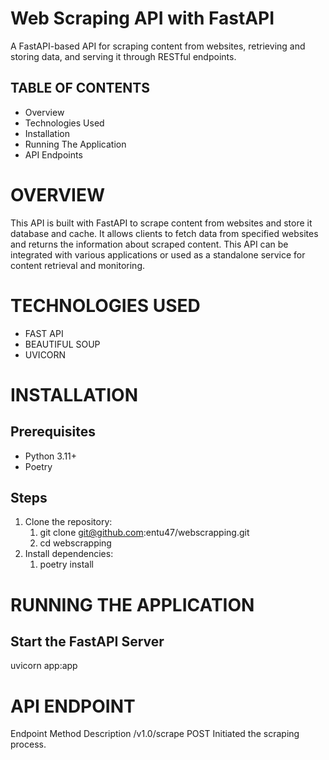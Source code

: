 # **Web Scraping API with FastAPI**
A FastAPI-based API for scraping content from websites, retrieving and storing data, and serving it through RESTful endpoints.

## **TABLE OF CONTENTS**
* Overview
* Technologies Used
* Installation
* Running The Application
* API Endpoints

# **OVERVIEW**
This API is built with FastAPI to scrape content from websites and store it database and cache. It allows clients to fetch data from specified websites and returns the information about scraped content. This API can be integrated with various applications or used as a standalone service for content retrieval and monitoring.

# **TECHNOLOGIES USED**
* FAST API
* BEAUTIFUL SOUP
* UVICORN

# **INSTALLATION**

## **Prerequisites**

* Python 3.11+
* Poetry

## **Steps**

1. Clone the repository:
   1. git clone git@github.com:entu47/webscrapping.git
   2. cd webscrapping
2. Install dependencies:
   1. poetry install


# **RUNNING THE APPLICATION**
## **Start the FastAPI Server**
uvicorn app:app

# **API ENDPOINT**
Endpoint        Method    Description
/v1.0/scrape     POST      Initiated the scraping process.





    

